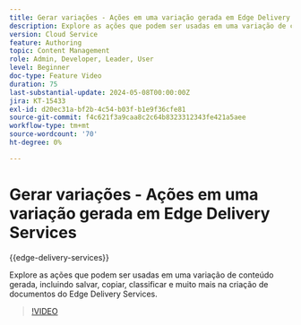 ```yaml
---
title: Gerar variações - Ações em uma variação gerada em Edge Delivery Services
description: Explore as ações que podem ser usadas em uma variação de conteúdo gerada, incluindo salvar, copiar, classificar e muito mais na criação de documentos do Edge Delivery Services.
version: Cloud Service
feature: Authoring
topic: Content Management
role: Admin, Developer, Leader, User
level: Beginner
doc-type: Feature Video
duration: 75
last-substantial-update: 2024-05-08T00:00:00Z
jira: KT-15433
exl-id: d20ec31a-bf2b-4c54-b03f-b1e9f36cfe81
source-git-commit: f4c621f3a9caa8c2c64b8323312343fe421a5aee
workflow-type: tm+mt
source-wordcount: '70'
ht-degree: 0%

---
```


# Gerar variações - Ações em uma variação gerada em Edge Delivery Services

{{edge-delivery-services}}

Explore as ações que podem ser usadas em uma variação de conteúdo gerada, incluindo salvar, copiar, classificar e muito mais na criação de documentos do Edge Delivery Services.

>[!VIDEO](https://video.tv.adobe.com/v/3428795/?learn=on)
